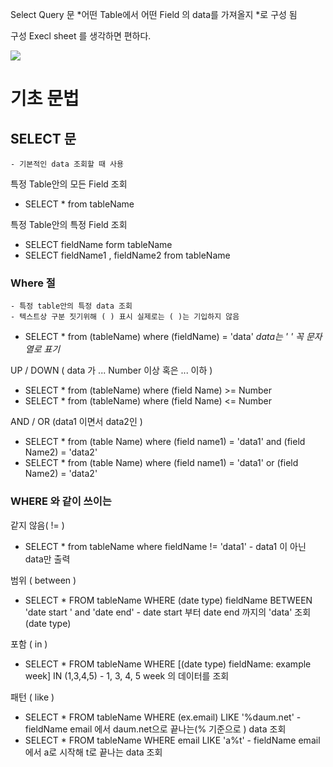 
Select Query 문
*어떤 Table에서 어떤  Field 의 data를 가져올지 *로 구성 됨

구성 
Execl sheet 를 생각하면 편하다.

![](https://i.imgur.com/hiOvjxA.png)

# 기초 문법

## SELECT 문
	- 기본적인 data 조회할 때 사용

특정 Table안의 모든 Field 조회
 - SELECT * from tableName

특정 Table안의 특정 Field 조회
- SELECT  fieldName form  tableName
- SELECT fieldName1 , fieldName2 from tableName

### Where 절
	- 특정 table안의 특정 data 조회
	- 텍스트상 구분 짓기위해 ( ) 표시 실제로는 ( )는 기입하지 않음
- SELECT * from (tableName) where (fieldName) = 'data'
	*data는 ' '  꼭 문자열로 표기* 

UP / DOWN ( data 가 ... Number 이상 혹은 ... 이하 )
- SELECT * from (tableName) where (field Name) >= Number
- SELECT * from (tableName) where (field Name) <= Number

AND / OR (data1 이면서 data2인 )
- SELECT * from (table Name) where (field name1) = 'data1' and (field Name2) = 'data2'
- SELECT * from (table Name) where (field name1) = 'data1' or (field Name2) = 'data2'

### WHERE 와 같이 쓰이는 

같지 않음( != ) 
- SELECT * from tableName where fieldName != 'data1' 
	  - data1 이 아닌 data만 출력

범위 ( between )
- SELECT * FROM tableName WHERE (date type) fieldName BETWEEN 
	'date start ' and 'date end'
	  - date start 부터 date end 까지의 'data' 조회 (date type)

포함 ( in )
- SELECT * FROM tableName WHERE [(date type) fieldName: example week]
   IN (1,3,4,5)
		- 1, 3, 4, 5 week 의 데이터를 조회


패턴 ( like )
- SELECT * FROM tableName WHERE (ex.email) LIKE '%daum.net'
		- fieldName email 에서 daum.net으로 끝나는(% 기준으로 ) data 조회
- SELECT * FROM tableName WHERE email LIKE 'a%t'
		- fieldName email 에서 a로 시작해 t로 끝나는 data 조회